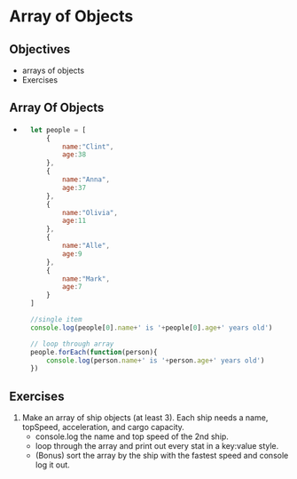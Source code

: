 # Array of Objects
## Objectives
- arrays of objects
- Exercises

## Array Of Objects
- ```js
    let people = [
        {
            name:"Clint",
            age:38
        },
        {
            name:"Anna",
            age:37
        },
        {
            name:"Olivia",
            age:11
        },
        {
            name:"Alle",
            age:9
        },
        {
            name:"Mark",
            age:7
        }       
    ]

    //single item
    console.log(people[0].name+' is '+people[0].age+' years old')

    // loop through array
    people.forEach(function(person){
        console.log(person.name+' is '+person.age+' years old')
    })

## Exercises
1. Make an array of ship objects (at least 3). Each ship needs a name, topSpeed, acceleration, and cargo capacity.
    - console.log the name and top speed of the 2nd ship.
    - loop through the array and print out every stat in a key:value style.
    - (Bonus) sort the array by the ship with the fastest speed and console log it out.